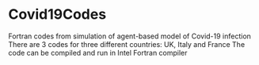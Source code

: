 # Covid19Codes
Fortran codes from simulation of agent-based model of Covid-19 infection
There are 3 codes for three different countries: UK, Italy and France
The code can be compiled and run in Intel Fortran compiler
